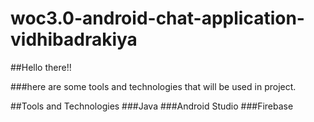 # woc3.0-android-chat-application-vidhibadrakiya
##Hello there!!

###here are some tools and technologies that will be used in project.

##Tools and Technologies
###Java
###Android Studio
###Firebase
